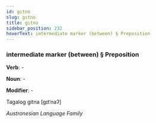 ```yaml
---
id: gıtno
slug: gıtno
title: gıtno
sidebar_position: 232
hoverText: intermediate marker (between) § Preposition
---
```


### intermediate marker (between) § Preposition

**Verb**: -

**Noun**: -

**Modifier**: -

Tagalog gitna [ɡɪtˈnaʔ]

*Austronesian Language Family*